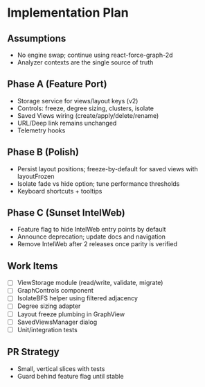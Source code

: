 # Implementation Plan

## Assumptions
- No engine swap; continue using react-force-graph-2d
- Analyzer contexts are the single source of truth

## Phase A (Feature Port)
- Storage service for views/layout keys (v2)
- Controls: freeze, degree sizing, clusters, isolate
- Saved Views wiring (create/apply/delete/rename)
- URL/Deep link remains unchanged
- Telemetry hooks

## Phase B (Polish)
- Persist layout positions; freeze-by-default for saved views with layoutFrozen
- Isolate fade vs hide option; tune performance thresholds
- Keyboard shortcuts + tooltips

## Phase C (Sunset IntelWeb)
- Feature flag to hide IntelWeb entry points by default
- Announce deprecation; update docs and navigation
- Remove IntelWeb after 2 releases once parity is verified

## Work Items
- [ ] ViewStorage module (read/write, validate, migrate)
- [ ] GraphControls component
- [ ] IsolateBFS helper using filtered adjacency
- [ ] Degree sizing adapter
- [ ] Layout freeze plumbing in GraphView
- [ ] SavedViewsManager dialog
- [ ] Unit/integration tests

## PR Strategy
- Small, vertical slices with tests
- Guard behind feature flag until stable
